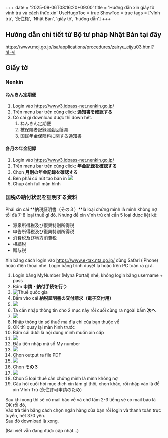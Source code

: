 +++
date = '2025-09-06T08:16:20+09:00'
title = 'Hướng dẫn xin giấy tờ vĩnh trú và cách thức xin'
UseHugoToc = true
ShowToc = true
tags = ['vĩnh trú', '永住権', 'Nhật Bản', 'giấy tờ', 'hướng dẫn']
+++

## Hướng dẫn chi tiết từ Bộ tư pháp Nhật Bản tại đây

https://www.moj.go.jp/isa/applications/procedures/zairyu_eijyu03.html?hl=vi

## Giấy tờ

### Nenkin

#### ねんきん定期便

1. Login vào https://www3.idpass-net.nenkin.go.jp/
2. Trên menu bar trên cùng click: **通知書を確認する**
3. Có cái gì download được thì down hết.
   1. ねんきん定期便
   2. 被保険者記録照会回答票
   3. 国民年金保険料に関する通知書

#### 各月の年金記録

1. Login vào https://www3.idpass-net.nenkin.go.jp/
2. Trên menu bar trên cùng click: **年金記録を確認する**
3. Chọn **月別の年金記録を確認する**
4. Bên phải có nút tạo bản in
   ![](nenkin_print.png)
5. Chụp ảnh full màn hình

### 国税の納付状況を証明する資料

Phải xin cái **納税証明書（その３）**là loại chứng minh là mình không nợ tối đá 7-8 loại thuế gì đó. Nhưng để xin vĩnh trú chỉ cần 5 loại được liệt kê:

* 源泉所得税及び復興特別所得税
* 申告所得税及び復興特別所得税
* 消費税及び地方消費税
* 相続税
* 贈与税

Xin bằng cách login vào https://www.e-tax.nta.go.jp/ dùng Safari (iPhone) hoặc điện thoại nhé. Login bằng trình duyệt lạ hoặc trên PC toàn ra gì á.

1. Login bằng MyNumber (Myna Portal) nhé, không login bằng username + pass
2. Bấm **申請・納付手続を行う**
3. ![Thuế quốc gia](thue_quoc_gia_print.png)
4. Bấm vào cái **納税証明書の交付請求（電子交付用）**
5. ![](4.png)
6. Ta cần nhập thông tin cho 2 mục này rồi cuối cùng ra ngoài bấm **次へ**
7. ![](5.png)
8. Nhập thông tin sở thuế mà địa chỉ của bạn thuộc về
9. OK thì quay lại màn hình trước
10. Bấm cái dưới là nội dung mình muốn xin cấp
11. ![](6.png)
12. Đầu tiên nhập mã số My number
13. ![](7.png)
14. Chọn output ra file PDF
15. ![](8.png)
16. Chọn **その３**
17. ![](9.png)
18. Chọn 5 loại thuế cần chứng minh là mình không nợ
19. Câu hỏi cuối hỏi mục đích xin làm gì thôi, chọn khác, rồi nhập vào là để xin Vĩnh Trú (永住許可申請のため)

Sau khi xong thì sẽ có mail báo về và chờ tầm 2-3 tiếng sẽ có mail báo là OK rồi đó.<br>
Vào trả tiền bằng cách chọn ngân hàng của bạn rồi login và thanh toán trực tuyến, hết 370 yên.<br>
Sau đó download là xong.

(Bài viết vẫn đang được cập nhật...)
